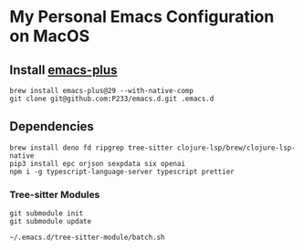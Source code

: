 # My Personal Emacs Configuration on MacOS

## Install [emacs-plus](https://github.com/d12frosted/homebrew-emacs-plus)

```
brew install emacs-plus@29 --with-native-comp
git clone git@github.com:P233/emacs.d.git .emacs.d
```

## Dependencies

```
brew install deno fd ripgrep tree-sitter clojure-lsp/brew/clojure-lsp-native
pip3 install epc orjson sexpdata six openai
npm i -g typescript-language-server typescript prettier
```

### Tree-sitter Modules

```
git submodule init
git submodule update

~/.emacs.d/tree-sitter-module/batch.sh
```
